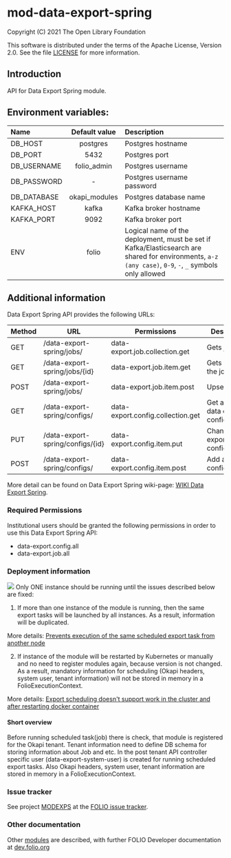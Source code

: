 # mod-data-export-spring

Copyright (C) 2021 The Open Library Foundation

This software is distributed under the terms of the Apache License,
Version 2.0. See the file [LICENSE](LICENSE) for more information.

## Introduction
API for Data Export Spring module.

## Environment variables:

| Name                          | Default value             | Description                                                       |
| :-----------------------------| :------------------------:|:------------------------------------------------------------------|
| DB_HOST                       | postgres                  | Postgres hostname                                                 |
| DB_PORT                       | 5432                      | Postgres port                                                     |
| DB_USERNAME                   | folio_admin               | Postgres username                                                 |
| DB_PASSWORD                   | -                         | Postgres username password                                        |
| DB_DATABASE                   | okapi_modules             | Postgres database name                                            |
| KAFKA_HOST                    | kafka                     | Kafka broker hostname                                             |
| KAFKA_PORT                    | 9092                      | Kafka broker port                                                 |
| ENV                           | folio                     | Logical name of the deployment, must be set if Kafka/Elasticsearch are shared for environments, `a-z (any case)`, `0-9`, `-`, `_` symbols only allowed|


## Additional information
Data Export Spring API provides the following URLs:

|  Method | URL| Permissions  | Description  | 
|---|---|---|---|
| GET  | /data-export-spring/jobs/        | data-export.job.collection.get    | Gets jobs                                |
| GET  | /data-export-spring/jobs/{id}    | data-export.job.item.get          | Gets a job by the job ID                 |
| POST | /data-export-spring/jobs/        | data-export.job.item.post         | Upserts a job                            |
| GET  | /data-export-spring/configs/     | data-export.config.collection.get | Get a list of data export configurations |
| PUT  | /data-export-spring/configs/{id} | data-export.config.item.put       | Change an export configuration           |
| POST | /data-export-spring/configs/     | data-export.config.item.post      | Add an export configuration              |

More detail can be found on Data Export Spring wiki-page: [WIKI Data Export Spring](https://wiki.folio.org/pages/viewpage.action?pageId=52134948).

### Required Permissions
Institutional users should be granted the following permissions in order to use this Data Export Spring API:
- data-export.config.all
- data-export.job.all

### Deployment information
![](https://img.shields.io/static/v1?label=&message=!WARNING&color=orange)
 Only ONE instance should be running until the issues described below are fixed: 

1. If more than one instance of the module is running, then the same export tasks will be launched by all instances.
As a result, information will be duplicated.

More details:
[Prevents execution of the same scheduled export task from another node](https://issues.folio.org/browse/MODEXPS-75)

2. If instance of the module will be restarted by Kubernetes or manually and no need to register modules again,
because version is not changed. As a result, mandatory information for scheduling (Okapi headers, system user, tenant information)
will not be stored in memory in a FolioExecutionContext.

More details:
[Export scheduling doesn't support work in the cluster and after restarting docker container](https://issues.folio.org/browse/MODEXPS-81)

#### Short overview
Before running scheduled task(job) there is check, that module is registered for the Okapi tenant.
Tenant information need to define DB schema for storing information about Job and etc.
In the post tenant API controller specific user (data-export-system-user) is created for running scheduled export tasks.
Also Okapi headers, system user, tenant information are stored in memory in a FolioExecutionContext.

### Issue tracker
See project [MODEXPS](https://issues.folio.org/browse/MODEXPS)
at the [FOLIO issue tracker](https://dev.folio.org/guidelines/issue-tracker).

### Other documentation
Other [modules](https://dev.folio.org/source-code/#server-side) are described,
with further FOLIO Developer documentation at
[dev.folio.org](https://dev.folio.org/)
